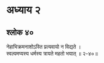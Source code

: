 # अध्याय २

## श्लोक ४०

नेहाभिक्रमनाशोऽस्ति प्रत्यवायो न विद्यते ।<br>स्वल्पमप्यस्य धर्मस्य त्रायते महतो भयात् ॥ २-४०॥<br><br>

